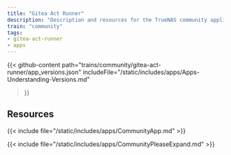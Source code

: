 ```yaml
---
title: "Gitea Act Runner"
description: "Description and resources for the TrueNAS community application called Gitea Act Runner."
train: "community"
tags:
- gitea-act-runner
- apps
---
```


{{< github-content 
    path="trains/community/gitea-act-runner/app_versions.json"
	includeFile="/static/includes/apps/Apps-Understanding-Versions.md"
>}}

## Resources

{{< include file="/static/includes/apps/CommunityApp.md" >}}

{{< include file="/static/includes/apps/CommunityPleaseExpand.md" >}}

<!--
<div class="docs-sections">

{{< doc-card title="<appname> Deployments" link="/resources/"
descr="How to deploy and configure the <appname> app." >}}

</div>
-->
